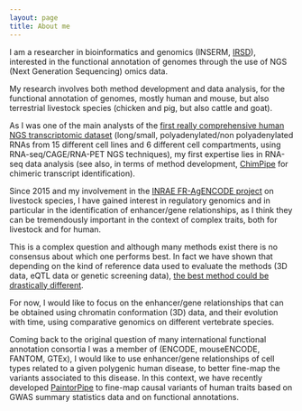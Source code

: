 ```yaml
---
layout: page
title: About me
---
```


I am a researcher in bioinformatics and genomics (INSERM, [IRSD](http://www.irsd.fr/)), interested in the functional annotation of genomes through the use of NGS (Next Generation Sequencing) omics data.

My research involves both method development and data analysis, for the functional annotation of genomes, mostly human and mouse, but also terrestrial livestock species (chicken and pig, but also cattle and goat).

As I was one of the main analysts of the [first really comprehensive human NGS transcriptomic dataset](https://www.nature.com/articles/nature11233) (long/small, polyadenylated/non polyadenylated RNAs from 15 different cell lines and 6 different cell compartments, using RNA-seq/CAGE/RNA-PET NGS techniques), my first expertise lies in RNA-seq data analysis (see also, in terms of method development, [ChimPipe](https://github.com/Chimera-tools/ChimPipe) for chimeric transcript identification).

Since 2015 and my involvement in the [INRAE FR-AgENCODE project](https://www.fragencode.org/) on livestock species, I have gained interest in regulatory genomics and in particular in the identification of enhancer/gene relationships, as I think they can be tremendously important in the context of complex traits, both for livestock and for human.

This is a complex question and although many methods exist there is no consensus about which one performs best. In fact we have shown that depending on the kind of reference data used to evaluate the methods (3D data, eQTL data or genetic screening data), [the best method could be drastically different](https://pubmed.ncbi.nlm.nih.gov/36909938/).

For now, I would like to focus on the enhancer/gene relationships that can be obtained using chromatin conformation (3D) data, and their evolution with time, using comparative genomics on different vertebrate species.

Coming back to the original question of many international functional annotation consortia I was a member of (ENCODE, mouseENCODE, FANTOM, GTEx), I would like to use enhancer/gene relationships of cell types related to a given polygenic human disease, to better fine-map the variants associated to this disease. In this context, we have recently developed [PaintorPipe](https://github.com/sdjebali/PaintorPipe) to fine-map causal variants of human traits based on GWAS summary statistics data and on functional annotations.







